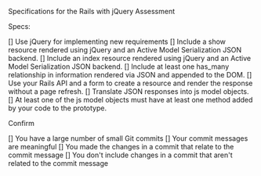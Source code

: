 Specifications for the Rails with jQuery Assessment

Specs:

[] Use jQuery for implementing new requirements
[] Include a show resource rendered using jQuery and an Active Model Serialization JSON backend.
[] Include an index resource rendered using jQuery and an Active Model Serialization JSON backend.
[] Include at least one has_many relationship in information rendered via JSON and appended to the DOM.
[] Use your Rails API and a form to create a resource and render the response without a page refresh.
[] Translate JSON responses into js model objects.
[] At least one of the js model objects must have at least one method added by your code to the prototype.

Confirm

[] You have a large number of small Git commits
[] Your commit messages are meaningful
[] You made the changes in a commit that relate to the commit message
[] You don't include changes in a commit that aren't related to the commit message
